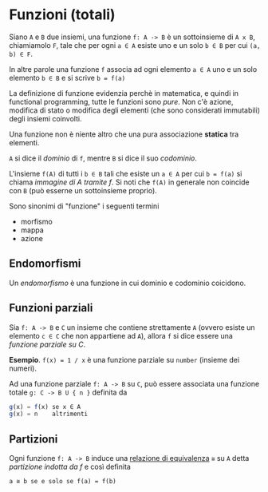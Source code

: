 # Funzioni (totali)

Siano `A` e `B` due insiemi, una funzione `f: A -> B` è un sottoinsieme di `A x B`, chiamiamolo `F`, tale che per ogni `a ∈ A` esiste uno e un solo `b ∈ B` per cui `(a, b) ∈ F`.

In altre parole una funzione `f` associa ad ogni elemento `a ∈ A` uno e un solo elemento `b ∈ B` e si scrive `b = f(a)`

La definizione di funzione evidenzia perchè in matematica, e quindi in functional programming, tutte le funzioni sono *pure*. Non c'è azione, modifica di stato o modifica degli elementi (che sono considerati immutabili) degli insiemi coinvolti.

Una funzione non è niente altro che una pura associazione **statica** tra elementi.

`A` si dice il *dominio* di `f`, mentre `B` si dice il suo *codominio*.

L'insieme `f(A)` di tutti i `b ∈ B` tali che esiste un `a ∈ A` per cui `b = f(a)` si chiama *immagine di A tramite f*. Si noti che `f(A)` in generale non coincide con `B` (può esserne un sottoinsieme proprio).

Sono sinonimi di "funzione" i seguenti termini

- morfismo
- mappa
- azione

## Endomorfismi

Un *endomorfismo* è una funzione in cui dominio e codominio coicidono.

## Funzioni parziali

Sia `f: A -> B` e `C` un insieme che contiene strettamente `A` (ovvero esiste un elemento `c ∈ C` che non appartiene ad `A`), allora `f` si dice essere una *funzione parziale su C*.

**Esempio**. `f(x) = 1 / x` è una funzione parziale su `number` (insieme dei numeri).

Ad una funzione parziale `f: A -> B` su `C`, può essere associata una funzione totale `g: C -> B U { n }` definita da

```js
g(x) = f(x) se x ∈ A
g(x) = n    altrimenti
```

## Partizioni

Ogni funzione `f: A -> B` induce una [relazione di equivalenza](relazioni.md#relazione-di-equivalenza) `≅` su `A` detta *partizione indotta da f* e così definita

```
a ≅ b se e solo se f(a) = f(b)
```
